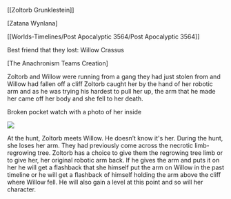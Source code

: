 

[[Zoltorb Grunklestein]]


[Zatana Wynlana]

[[Worlds-Timelines/Post Apocalyptic 3564/Post Apocalyptic 3564]]

Best friend that they lost: Willow Crassus

[The Anachronism Teams Creation]

Zoltorb and Willow were running from a gang they had just stolen from and Willow had fallen off a cliff Zoltorb caught her by the hand of her robotic arm and as he was trying his hardest to pull her up, the arm that he made her came off her body and she fell to her death.



Broken pocket watch with a photo of her inside

![](https://cdn.discordapp.com/attachments/1040841635304574996/1044460388554657853/download20221101225215.png)



At the hunt, Zoltorb meets Willow. He doesn’t know it's her. During the hunt, she loses her arm. They had previously come across the necrotic limb-regrowing tree. Zoltorb has a choice to give them the regrowing tree limb or to give her, her original robotic arm back. If he gives the arm and puts it on her he will get a flashback that she himself put the arm on Willow in the past timeline or he will get a flashback of himself holding the arm above the cliff where Willow fell. He will also gain a level at this point and so will her character.
